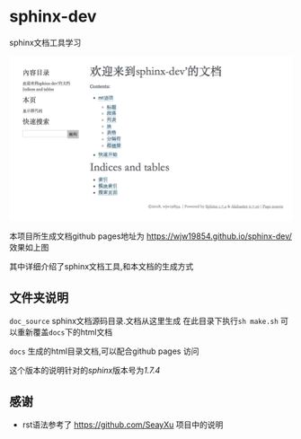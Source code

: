 # sphinx-dev
sphinx文档工具学习

![](images/README-36dda819.png)

本项目所生成文档github pages地址为 https://wjw19854.github.io/sphinx-dev/ 效果如上图

其中详细介绍了sphinx文档工具,和本文档的生成方式

## 文件夹说明

`doc_source` sphinx文档源码目录.文档从这里生成 在此目录下执行`sh make.sh` 可以重新覆盖`docs`下的html文档

`docs` 生成的html目录文档,可以配合github pages 访问

这个版本的说明针对的*sphinx*版本号为*1.7.4*

## 感谢

* rst语法参考了 https://github.com/SeayXu 项目中的说明
